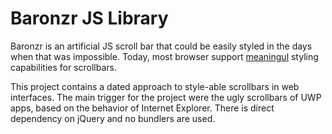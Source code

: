 # Baronzr JS Library

Baronzr is an artificial JS scroll bar that could be easily styled in the days when that was impossible. Today, most browser support [meaningul](https://caniuse.com/?search=scrollbar) styling capabilities for scrollbars. 

This project contains a dated approach to style-able scrollbars in web interfaces. The main trigger for the project were the ugly scrollbars of UWP apps, based on the behavior of Internet Explorer. There is direct dependency on  jQuery and no bundlers are used.
